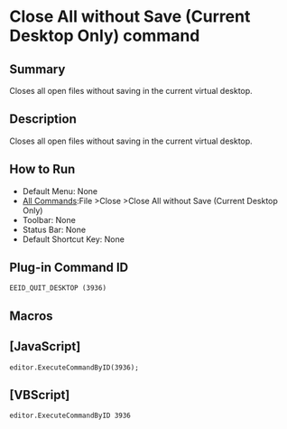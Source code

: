 # Close All without Save (Current Desktop Only) command

## Summary

Closes all open files without saving in the current virtual desktop.

## Description

Closes all open files without saving in the current virtual desktop.

## How to Run

- Default Menu: None
- [All Commands](../tools/all_commands):File \>Close
\>Close All without Save (Current Desktop Only)
- Toolbar: None
- Status Bar: None
- Default Shortcut Key: None

## Plug-in Command ID

```
EEID_QUIT_DESKTOP (3936)```

## Macros

## \[JavaScript\]

```
editor.ExecuteCommandByID(3936);
```

## \[VBScript\]

```
editor.ExecuteCommandByID 3936
```
